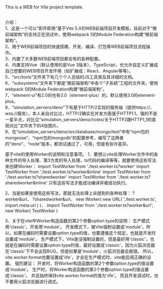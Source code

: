 This is a WEB for Vite project template.<br /><br />

介绍：<br />
1、这是一个可以“即开即用”基于Vite 5.X的WEB前端项目开发模板，目前对于“微前端架构”的支持正在测试中，使用webpack 5的Module Federation构建“微前端架构”。<br />
2、用于WEB前端项目的快速搭建、开发、编译、打包等WEB前端项目流程操作。<br />
3、内置了大多数WEB前端项目都会有的各种配置。<br />
4、内置支持Vue（默认使用的是Vue 3版本）、TypeScript，也允许自定义扩展成自己想要的WEB项目开发环境（如扩展成：React、Angular等等）。<br />
5、“src/tools”文件夹下有几个个人总结的JS工具类及其详细的文档。<br />
6、“subsystems”文件夹下都是“微前端架构”中各个“子系统”工程的文件夹，使用webpack 5的Module Federation构建“微前端架构”。<br />
7、“element-ui”有2.0的也有3.0（element-plus）的，默认使用3.0的element-plus。<br />
8、“simulation_servers/deno”下有基于HTTP/2实现的服务端（提供https://、wss://服务），本人亲自对比过，HTTP/2确实在并发方面强于HTTP1.1，强的不是一星半点，对比见“simulation_servers/deno/notes/关于HTTP2跟HTTP1_1的直观对比”文件夹下的4张图片。<br />
9、在“simulation_servers/deno/src/database/mongo/test”中有“npm包的mongoose”、“npm包的mongodb”的配置参考，编写了这两者的“deno”、“node”版本，都测试通过了，可用，但是有些许差异。<br />



基于vite的使用Worker的说明和注意事项。
1、要想让vite处理Worker文件中的各种文件的导入处理、第3方库的导入处理、ts代码的编译等等，就要使用这些写法来创建Worker：
import TestWorker from './test.worker.ts?worker'
import TestWorker from './test.worker.ts?worker&inline'
import TestWorker from './test.worker.ts?sharedworker'
import TestWorker from './test.worker.ts?sharedworker&inline'
只有这些写法才能成功编译并被成功执行。

2、当是如果是使用这些写法，那就无法处理上诉提到的各种处理：
?worker&url、
?sharedworker&url、
new Worker( new URL( './test.worker.ts', import.meta.url ) )、
import TestWorker from './test.worker.ts?worker&url';
new Worker( TestWorker )

3、关于在vite中Worker构造函数的第2个参数option.type的说明：
生产模式用'classic'，开发用'module'。
开发模式下，被Vite强制设置成'module'，所以，如果在编码时需要设置option.type的值，也要遵循这个规定，也就是开发时设置成'module'。
生产模式下，Vite是没强制设置的，但是最好用'classic'，也就是在编码时需要设置option.type的值，最好设置成'classic'，因为火狐浏览器在'classic'下不会出现BUG，但是如果是'module'，火狐浏览器会报错。
所以，vite.worker.format也要设置成'iife'，才会在生产模式时，vite能启用正确的设置。
强烈建议：
开发时，将Worker构造函数的第2个参数option.type的值设置成'module'。
生产时，将Worker构造函数的第2个参数option.type的值设置成'classic'。
并且始终保持vite.worker.format的值为'iife'。
而且开发调试时，也不要用火狐浏览器进行调式。
